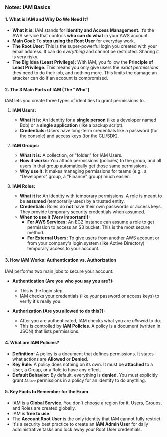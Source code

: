 ### **Notes: IAM Basics**

#### **1. What is IAM and Why Do We Need It?**

- **What it is:** IAM stands for **Identity and Access Management**. It’s the AWS service that controls **who can do what** in your AWS account.
- **Main Goal:** To **stop using the Root User** for everyday work.
- **The Root User:** This is the super-powerful login you created with your email address. It can do _everything_ and cannot be restricted. Sharing it is very risky.
- **The Big Idea (Least Privilege):** With IAM, you follow the **Principle of Least Privilege**. This means you only give users the _exact permissions_ they need to do their job, and nothing more. This limits the damage an attacker can do if an account is compromised.

#### **2. The 3 Main Parts of IAM (The "Who")**

IAM lets you create three types of identities to grant permissions to.

1.  **IAM Users:**

    - **What it is:** An identity for a **single person** (like a developer named Bob) or a **single application** (like a backup script).
    - **Credentials:** Users have long-term credentials like a password (for the console) and access keys (for the CLI/SDK).

2.  **IAM Groups:**

    - **What it is:** A collection, or "folder," for IAM Users.
    - **How it works:** You attach permissions (policies) to the group, and all users in that group automatically get those same permissions.
    - **Why use it:** It makes managing permissions for teams (e.g., a "Developers" group, a "Finance" group) much easier.

3.  **IAM Roles:**
    - **What it is:** An identity with temporary permissions. A role is meant to be **assumed** (temporarily used) by a trusted entity.
    - **Credentials:** Roles do **not** have their own passwords or access keys. They provide temporary security credentials when assumed.
    - **When to use it (Very Important!):**
      - **For AWS Services:** An EC2 instance can assume a role to get permission to access an S3 bucket. This is the most secure method.
      - **For External Users:** To give users from another AWS account or from your company's login system (like Active Directory) temporary access to your account.

#### **3. How IAM Works: Authentication vs. Authorization**

IAM performs two main jobs to secure your account.

- **Authentication (Are you who you say you are?):**

  - This is the login step.
  - IAM checks your credentials (like your password or access keys) to verify it's really you.

- **Authorization (Are you allowed to do this?):**
  - After you are authenticated, IAM checks what you are _allowed_ to do.
  - This is controlled by **IAM Policies**. A policy is a document (written in JSON) that lists permissions.

#### **4. What are IAM Policies?**

- **Definition:** A policy is a document that defines permissions. It states what actions are **Allowed** or **Denied**.
- **Key Rule:** A policy does nothing on its own. It must be **attached** to a User, a Group, or a Role to have any effect.
- **Default Behavior:** By default, everything is **denied**. You must explicitly grant `Allow` permissions in a policy for an identity to do anything.

#### **5. Key Facts to Remember for the Exam**

- IAM is a **Global Service**. You don't choose a region for it. Users, Groups, and Roles are created globally.
- IAM is **free to use**.
- The **Account Root User** is the only identity that IAM cannot fully restrict.
- It's a security best practice to create an **IAM Admin User** for daily administrative tasks and lock away your Root User credentials.
